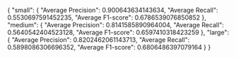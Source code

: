 
{
  "small": {
    "Average Precision": 0.900643634143634,
    "Average Recall": 0.5530697591452235,
    "Average F1-score": 0.6786539076850852
  },
  "medium": {
    "Average Precision": 0.8141585890964004,
    "Average Recall": 0.5640542404523128,
    "Average F1-score": 0.6597410318423259
  },
  "large": {
    "Average Precision": 0.8202462061143713,
    "Average Recall": 0.5898086306696352,
    "Average F1-score": 0.6806486397079164
  }
}
